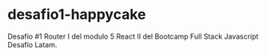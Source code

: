 # desafio1-happycake
Desafío #1 Router I del modulo 5 React II del Bootcamp Full Stack Javascript Desafío Latam.
